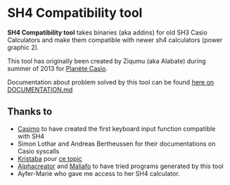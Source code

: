 # SH4 Compatibility tool

**SH4 Compatibility tool** takes binaries (aka addins) for old SH3 Casio Calculators and make them compatible with newer sh4 calculators (power graphic 2).

This tool has originally been created by Ziqumu (aka Alabate) during summer of 2013 for [Planète Casio](https://www.planet-casio.com/Fr/forums/topic12292-1-SH4-compatibility-tool.html).

Documentation about problem solved by this tool can be found [here on DOCUMENTATION.md](./DOCUMENTATION.md)

## Thanks to

* [Casimo](https://www.planet-casio.com/Fr/compte/voir_profil.php?membre=Casimo) to have created the first keyboard input function compatible with SH4
* Simon Lothar and Andreas Bertheussen for their documentations on Casio syscalls
* [Kristaba](https://www.planet-casio.com/Fr/compte/voir_profil.php?membre=Kristaba) pour [ce topic](http://www.planet-casio.com/Fr/forums/lecture_sujet.php?id=9216&page=1)
* [Alphacreator](https://www.planet-casio.com/Fr/compte/voir_profil.php?membre=Alphacreator) and [Maliafo](https://www.planet-casio.com/Fr/compte/voir_profil.php?membre=Maliafo) to have tried programs generated by this tool
* Ayfer-Marie who gave me access to her SH4 calculator.